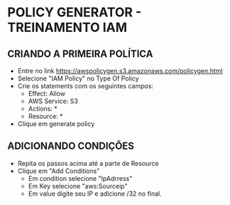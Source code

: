 # POLICY GENERATOR - TREINAMENTO IAM

## CRIANDO A PRIMEIRA POLÍTICA

* Entre no link https://awspolicygen.s3.amazonaws.com/policygen.html
* Selecione "IAM Policy" no Type Of Policy
* Crie os statements com os seguintes campos:
  * Effect: Allow
  * AWS Service: S3
  * Actions: *
  * Resource: *
* Clique em generate policy

## ADICIONANDO CONDIÇÕES

* Repita os passos acima até a parte de Resource
* Clique em "Add Conditions"
  * Em condition selecione "IpAdrress"
  * Em Key selecione "aws:Sourceip"
  * Em value digite seu IP e adicione /32 no final.